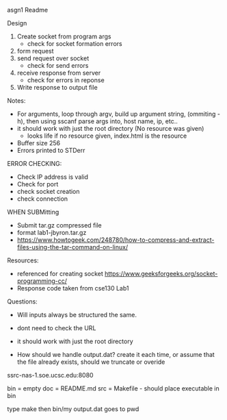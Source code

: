 asgn1 Readme

Design
1. Create socket from program args
    - check for socket formation errors
2. form request
3. send request over socket
    - check for send errors
4. receive response from server
    - check for errors in reponse
5. Write response to output file
 

Notes:
- For arguments, loop through argv, build up argument string, (ommiting -h), then using sscanf parse args into, host name, ip, etc..
- it should work with just the root directory (No resource was given)
    - looks life if no resource given, index.html is the resource
- Buffer size 256
- Errors printed to STDerr

ERROR CHECKING:
- Check IP address is valid
- Check for port
- check socket creation
- check connection 

WHEN SUBMitting
- Submit tar.gz compressed file
- format lab1-jbyron.tar.gz
- https://www.howtogeek.com/248780/how-to-compress-and-extract-files-using-the-tar-command-on-linux/

Resources:
- referenced for creating socket https://www.geeksforgeeks.org/socket-programming-cc/
- Response code taken from cse130 Lab1 


Questions: 
- Will inputs always be structured the same.
- dont need to check the URL

- it should work with just the root directory

- How should we handle output.dat? create it each time, or assume that the file already exists, should we truncate or overide


ssrc-nas-1.soe.ucsc.edu:8080

bin = empty
doc = README.md 
src = 
Makefile - should place executable in bin

type make
then bin/my
output.dat goes to pwd
